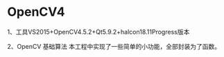 # OpenCV4
1、工具VS2015+OpenCV4.5.2+Qt5.9.2+halcon18.11Progress版本

2、OpenCV 基础算法
  本工程中实现了一些简单的小功能，全部封装为了函数。
